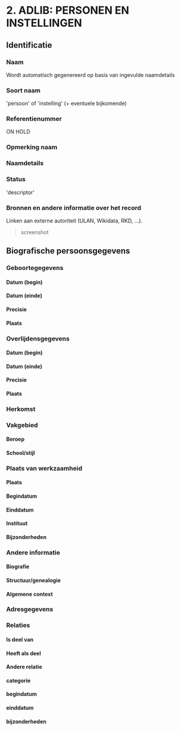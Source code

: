 # 2. ADLIB: PERSONEN EN INSTELLINGEN

## Identificatie

### Naam

Wordt automatisch gegenereerd op basis van ingevulde naamdetails

### Soort naam

'persoon' of 'instelling' \(+ eventuele bijkomende\)

### Referentienummer

ON HOLD

### Opmerking naam

### Naamdetails

### Status

'descriptor'

### Bronnen en andere informatie over het record

Linken aan externe autoriteit \(ULAN, Wikidata, RKD, ...\). 

> screenshot

## Biografische persoonsgegevens

### Geboortegegevens

#### Datum \(begin\)

#### Datum \(einde\)

#### Precisie

#### Plaats

### Overlijdensgegevens

#### Datum \(begin\)

#### Datum \(einde\)

#### Precisie

#### Plaats

### Herkomst

### Vakgebied

#### Beroep

#### School/stijl

### Plaats van werkzaamheid

#### Plaats

#### Begindatum

#### Einddatum

#### Instituut

#### Bijzonderheden

### Andere informatie

#### Biografie

#### Structuur/genealogie

#### Algemene context

### Adresgegevens

### Relaties

#### Is deel van

#### Heeft als deel

#### Andere relatie

#### categorie

#### begindatum

#### einddatum

#### bijzonderheden

